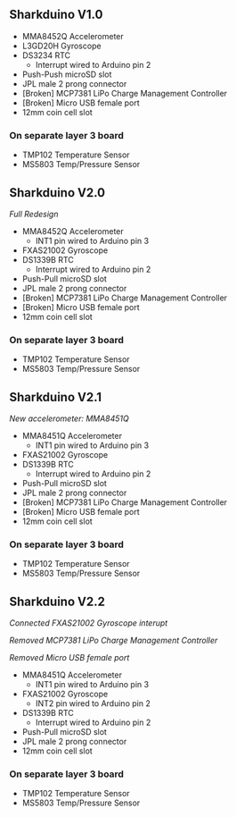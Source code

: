 ## Sharkduino V1.0
* MMA8452Q Accelerometer
* L3GD20H Gyroscope
* DS3234 RTC
  * Interrupt wired to Arduino pin 2
* Push-Push microSD slot
* JPL male 2 prong connector
* [Broken] MCP7381 LiPo Charge Management Controller
* [Broken] Micro USB female port
* 12mm coin cell slot
### On separate layer 3 board
* TMP102 Temperature Sensor
* MS5803 Temp/Pressure Sensor

## Sharkduino V2.0
*Full Redesign*
* MMA8452Q Accelerometer
  * INT1 pin wired to Arduino pin 3
* FXAS21002 Gyroscope
* DS1339B RTC
  * Interrupt wired to Arduino pin 2
* Push-Pull microSD slot
* JPL male 2 prong connector
* [Broken] MCP7381 LiPo Charge Management Controller
* [Broken] Micro USB female port
* 12mm coin cell slot
### On separate layer 3 board
* TMP102 Temperature Sensor
* MS5803 Temp/Pressure Sensor


## Sharkduino V2.1
*New accelerometer: MMA8451Q*
* MMA8451Q Accelerometer
  * INT1 pin wired to Arduino pin 3
* FXAS21002 Gyroscope
* DS1339B RTC
  * Interrupt wired to Arduino pin 2
* Push-Pull microSD slot
* JPL male 2 prong connector
* [Broken] MCP7381 LiPo Charge Management Controller
* [Broken] Micro USB female port
* 12mm coin cell slot
### On separate layer 3 board
* TMP102 Temperature Sensor
* MS5803 Temp/Pressure Sensor

## Sharkduino V2.2
*Connected FXAS21002 Gyroscope interupt*

*Removed MCP7381 LiPo Charge Management Controller*

*Removed Micro USB female port*
* MMA8451Q Accelerometer
  * INT1 pin wired to Arduino pin 3
* FXAS21002 Gyroscope
  * INT2 pin wired to Arduino pin 2
* DS1339B RTC
  * Interrupt wired to Arduino pin 2
* Push-Pull microSD slot
* JPL male 2 prong connector
* 12mm coin cell slot
### On separate layer 3 board
* TMP102 Temperature Sensor
* MS5803 Temp/Pressure Sensor
